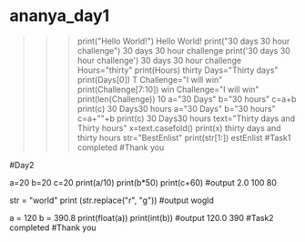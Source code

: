 # ananya_day1
>>>print("Hello World!")
Hello World!
>>>print("30 days 30 hour challenge")
30 days 30 hour challenge
>>> print('30 days 30 hour challenge')
30 days 30 hour challenge
>>>Hours="thirty"
>>> print(Hours)
thirty
>>>Days="Thirty days"
>>> print(Days[0])
T
>>> Challenge="I will win"
>>> print(Challenge[7:10])
win
>>> Challenge="I will win"
>>> print(len(Challenge))
10
>>> a="30 Days"
>>> b="30 hours"
>>> c=a+b
>>> print(c)
30 Days30 hours
>>> a="30 Days"
>>> b="30 hours"
>>> c=a+""+b
>>> print(c)
30 Days30 hours
>>> text="Thirty days and Thirty hours"
>>> x=text.casefold()
>>> print(x)
thirty days and thirty hours
>>> str="BestEnlist"
>>> print(str[1:])
estEnlist
#Task1 completed
#Thank you

#Day2

a=20
b=20
c=20
print(a/10)
print(b*50)
print(c+60)
#output
2.0
100
80

str = "world"
print (str.replace("r", "g"))
#output
wogld

a = 120
b = 390.8
print(float(a))
print(int(b))
#output
120.0
390
#Task2 completed
#Thank you
